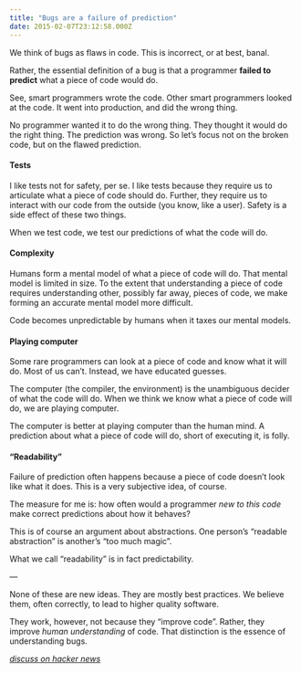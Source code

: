 ```yaml
---
title: "Bugs are a failure of prediction"
date: 2015-02-07T23:12:58.000Z
---
```


We think of bugs as flaws in code. This is incorrect, or at best, banal.

Rather, the essential definition of a bug is that a programmer **failed to predict** what a piece of code would do.

See, smart programmers wrote the code. Other smart programmers looked at the code. It went into production, and did the wrong thing.

No programmer wanted it to do the wrong thing. They thought it would do the right thing. The prediction was wrong. So let’s focus not on the broken code, but on the flawed prediction.

#### Tests

I like tests not for safety, per se. I like tests because they require us to articulate what a piece of code should do. Further, they require us to interact with our code from the outside (you know, like a user). Safety is a side effect of these two things.

When we test code, we test our predictions of what the code will do.

#### Complexity

Humans form a mental model of what a piece of code will do. That mental model is limited in size. To the extent that understanding a piece of code requires understanding other, possibly far away, pieces of code, we make forming an accurate mental model more difficult.

Code becomes unpredictable by humans when it taxes our mental models.

#### Playing computer

Some rare programmers can look at a piece of code and know what it will do. Most of us can’t. Instead, we have educated guesses.

The computer (the compiler, the environment) is the unambiguous decider of what the code will do. When we think we know what a piece of code will do, we are playing computer.

The computer is better at playing computer than the human mind. A prediction about what a piece of code will do, short of executing it, is folly.

#### “Readability”

Failure of prediction often happens because a piece of code doesn’t look like what it does. This is a very subjective idea, of course.

The measure for me is: how often would a programmer _new to this code_ make correct predictions about how it behaves?

This is of course an argument about abstractions. One person’s “readable abstraction” is another’s “too much magic”.

What we call “readability” is in fact predictability.

—

None of these are new ideas. They are mostly best practices. We believe them, often correctly, to lead to higher quality software.

They work, however, not because they “improve code”. Rather, they improve _human understanding_ of code. That distinction is the essence of understanding bugs.

[_discuss on hacker news_](https://news.ycombinator.com/item?id=9017793)
